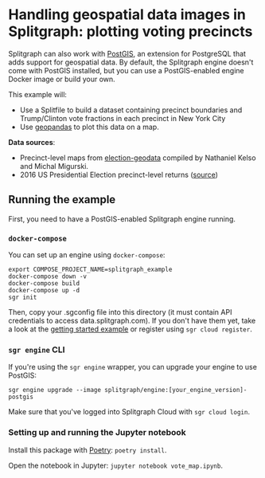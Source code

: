 # Handling geospatial data images in Splitgraph: plotting voting precincts

Splitgraph can also work with [PostGIS](https://postgis.net/), an extension for PostgreSQL that
adds support for geospatial data. By default, the Splitgraph engine doesn't come with PostGIS
installed, but you can use a PostGIS-enabled engine Docker image or build your own.

This example will:

  * Use a Splitfile to build a dataset containing precinct boundaries and Trump/Clinton
    vote fractions in each precinct in New York City
  * Use [geopandas](https://geopandas.org) to plot this data on a map.
  
**Data sources**:
  * Precinct-level maps from [election-geodata](https://github.com/nvkelso/election-geodata) compiled by Nathaniel Kelso and Michal Migurski.
  * 2016 US Presidential Election precinct-level returns ([source](https://dataverse.harvard.edu/dataset.xhtml?persistentId=doi:10.7910/DVN/LYWX3D))

## Running the example

First, you need to have a PostGIS-enabled Splitgraph engine running. 

### `docker-compose`

You can set up an engine using `docker-compose`:

```
export COMPOSE_PROJECT_NAME=splitgraph_example 
docker-compose down -v
docker-compose build
docker-compose up -d
sgr init
```

Then, copy your .sgconfig file into this directory (it must contain API credentials to access
data.splitgraph.com). If you don't have them yet, take a look at the
[getting started example](../get-started/README.md) or register using `sgr cloud register`.

### `sgr engine` CLI

If you're using the `sgr engine` wrapper, you can upgrade your engine to use PostGIS:

```
sgr engine upgrade --image splitgraph/engine:[your_engine_version]-postgis 
```

Make sure that you've logged into Splitgraph Cloud with `sgr cloud login`.

### Setting up and running the Jupyter notebook

Install this package with [Poetry](https://github.com/sdispater/poetry): `poetry install`.

Open the notebook in Jupyter: `jupyter notebook vote_map.ipynb`.
